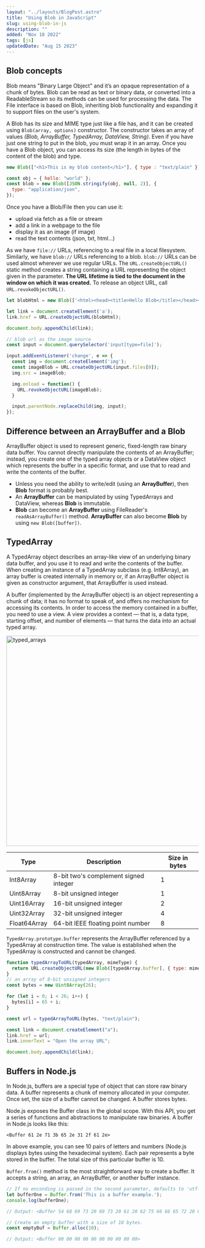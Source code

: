 ```yaml
---
layout: "../layouts/BlogPost.astro"
title: "Using Blob in JavaScript"
slug: using-blob-in-js
description: ""
added: "Nov 18 2022"
tags: [js]
updatedDate: "Aug 15 2023"
---
```


## Blob concepts
Blob means "Binary Large Object" and it’s an opaque representation of a chunk of bytes. Blob can be read as text or binary data, or converted into a ReadableStream so its methods can be used for processing the data. The File interface is based on Blob, inheriting blob functionality and expanding it to support files on the user's system.

A Blob has its size and MIME type just like a file has, and it can be created using `Blob(array, options)` constructor. The constructor takes an array of values *(Blob, ArrayBuffer, TypedArray, DataView, String)*. Even if you have just one string to put in the blob, you must wrap it in an array. Once you have a Blob object, you can access its size (the length in bytes of the content of the blob) and type.

```js
new Blob(["<h1>This is my blob content</h1>"], { type : "text/plain" });

const obj = { hello: "world" };
const blob = new Blob([JSON.stringify(obj, null, 2)], {
  type: "application/json",
});
```

Once you have a Blob/File then you can use it:
- upload via fetch as a file or stream
- add a link in a webpage to the file
- display it as an image (if image)
- read the text contents (json, txt, html...)

As we have `file://` URLs, referencing to a real file in a local filesystem. Similarly, we have `blob://` URLs referencing to a blob. `blob://` URLs can be used almost wherever we use regular URLs. The `URL.createObjectURL()` static method creates a string containing a URL representing the object given in the parameter. **The URL lifetime is tied to the document in the window on which it was created.** To release an object URL, call `URL.revokeObjectURL()`.

```js
let blobHtml = new Blob(['<html><head><title>Hello Blob</title></head><body><h1 style="color: red">Hello JavaScript!</h1></body></html>'], { type: 'text/html' });

let link = document.createElement('a');
link.href = URL.createObjectURL(blobHtml);

document.body.appendChild(link);
```

```js
// blob url as the image source
const input = document.querySelector('input[type=file]');

input.addEventListener('change', e => {
  const img = document.createElement('img');
  const imageBlob = URL.createObjectURL(input.files[0]);
  img.src = imageBlob;

  img.onload = function() {
    URL.revokeObjectURL(imageBlob);
  }

  input.parentNode.replaceChild(img, input);
});
```

## Difference between an ArrayBuffer and a Blob
ArrayBuffer object is used to represent generic, fixed-length raw binary data buffer. You cannot directly manipulate the contents of an ArrayBuffer; instead, you create one of the typed array objects or a DataView object which represents the buffer in a specific format, and use that to read and write the contents of the buffer.

- Unless you need the ability to write/edit (using an **ArrayBuffer**), then **Blob** format is probably best.
- An **ArrayBuffer** can be manipulated by using TypedArrays and DataView, whereas **Blob** is immutable.
- **Blob** can become an **ArrayBuffer** using FileReader's `readAsArrayBuffer()` method. **ArrayBuffer** can also become **Blob** by using `new Blob([buffer])`.

## TypedArray
A TypedArray object describes an array-like view of an underlying binary data buffer, and you use it to read and write the contents of the buffer. When creating an instance of a TypedArray subclass (e.g. Int8Array), an array buffer is created internally in memory or, if an ArrayBuffer object is given as constructor argument, that ArrayBuffer is used instead. 

A buffer (implemented by the ArrayBuffer object) is an object representing a chunk of data; it has no format to speak of, and offers no mechanism for accessing its contents. In order to access the memory contained in a buffer, you need to use a view. A view provides a context — that is, a data type, starting offset, and number of elements — that turns the data into an actual typed array.

<img alt="typed_arrays" src="https://raw.gitmirror.com/kexiZeroing/blog-images/main/typed_arrays.png" width="550" />

| Type |  Description | Size in bytes
|  ---- | ---- | ---- | 
| Int8Array    | 8-bit two's complement signed integer | 1
| Uint8Array   | 8-bit unsigned integer	   | 1
| Uint16Array  | 16-bit unsigned integer   | 2
| Uint32Array  | 32-bit unsigned integer	 | 4
| Float64Array | 64-bit IEEE floating point number | 8


`TypedArray.prototype.buffer` represents the ArrayBuffer referenced by a TypedArray at construction time. The value is established when the TypedArray is constructed and cannot be changed.

```js
function typedArrayToURL(typedArray, mimeType) {
  return URL.createObjectURL(new Blob([typedArray.buffer], { type: mimeType }));
}
// an array of 8-bit unsigned integers
const bytes = new Uint8Array(26);

for (let i = 0; i < 26; i++) {
  bytes[i] = 65 + i;
}

const url = typedArrayToURL(bytes, "text/plain");

const link = document.createElement("a");
link.href = url;
link.innerText = "Open the array URL";

document.body.appendChild(link);
```

## Buffers in Node.js
In Node.js, buffers are a special type of object that can store raw binary data. A buffer represents a chunk of memory allocated in your computer. Once set, the size of a buffer cannot be changed. A buffer stores bytes.

Node.js exposes the Buffer class in the global scope. With this API, you get a series of functions and abstractions to manipulate raw binaries. A buffer in Node.js looks like this:

```
<Buffer 61 2e 71 3b 65 2e 31 2f 61 2e>
```

In above example, you can see 10 pairs of letters and numbers (Node.js displays bytes using the hexadecimal system). Each pair represents a byte stored in the buffer. The total size of this particular buffer is 10.

`Buffer.from()` method is the most straightforward way to create a buffer. It accepts a string, an array, an ArrayBuffer, or another buffer instance.

```js
// If no enconding is passed in the second parameter, defaults to 'utf-8'.
let bufferOne = Buffer.from('This is a buffer example.');
console.log(bufferOne);

// Output: <Buffer 54 68 69 73 20 69 73 20 61 20 62 75 66 66 65 72 20 65 78 61 6d 70 6c 65 2e>

// Create an empty buffer with a size of 10 bytes.
const emptyBuf = Buffer.alloc(10);

// Output: <Buffer 00 00 00 00 00 00 00 00 00 00>
```
